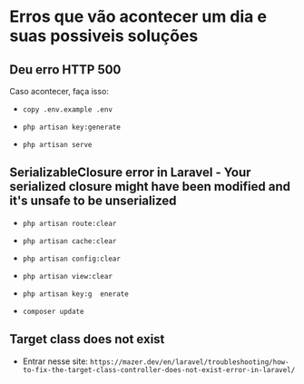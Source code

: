 # Erros que vão acontecer um dia e suas possiveis soluções

## Deu erro HTTP 500
Caso acontecer, faça isso:

+ `copy .env.example .env`

+ `php artisan key:generate` 

+ `php artisan serve`


## SerializableClosure error in Laravel - Your serialized closure might have been modified and it's unsafe to be unserialized

+ `php artisan route:clear`

+ `php artisan cache:clear`

+ `php artisan config:clear`

+ `php artisan view:clear`

+ `php artisan key:g  enerate`

+  `composer update`

## Target class does not exist 

+ Entrar nesse site: `https://mazer.dev/en/laravel/troubleshooting/how-to-fix-the-target-class-controller-does-not-exist-error-in-laravel/`